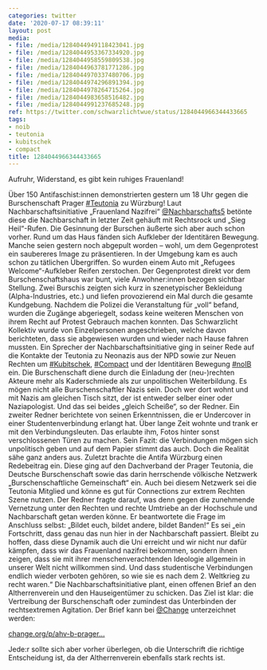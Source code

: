 ```yaml
---
categories: twitter
date: '2020-07-17 08:39:11'
layout: post
media:
- file: /media/1284044949118423041.jpg
- file: /media/1284044953367334920.jpg
- file: /media/1284044958559809538.jpg
- file: /media/1284044963781771286.jpg
- file: /media/1284044970337480706.jpg
- file: /media/1284044974296891394.jpg
- file: /media/1284044978264715264.jpg
- file: /media/1284044983658516482.jpg
- file: /media/1284044991237685248.jpg
ref: https://twitter.com/schwarzlichtwue/status/1284044966344433665
tags:
- noib
- teutonia
- kubitschek
- compact
title: 1284044966344433665
---
```

Aufruhr, Widerstand, es gibt kein ruhiges Frauenland!



Über 150 Antifaschist:innen demonstrierten gestern um 18 Uhr gegen die Burschenschaft Prager [#Teutonia](/t/teutonia) zu Würzburg! 
Laut Nachbarschaftsinitiative „Frauenland Nazifrei“ [@Nachbarschafts5](https://twitter.com/Nachbarschafts5) betönte diese die Nachbarschaft in letzter Zeit gehäuft mit Rechtsrock und „Sieg Heil“-Rufen. Die Gesinnung der Burschen äußerte sich aber auch schon vorher. 
Rund um das Haus fänden sich Aufkleber der Identitären Bewegung. Manche seien gestern noch abgepult worden – wohl, um dem Gegenprotest ein saubereres Image zu präsentieren. In der Umgebung kam es auch schon zu tätlichen Übergriffen. 
So wurden einem Auto mit „Refugees Welcome“-Aufkleber Reifen zerstochen.
Der Gegenprotest direkt vor dem Burschenschaftshaus war bunt, viele Anwohner:innen bezogen sichtbar Stellung. Zwei Burschis zeigten sich kurz in szenetypischer Bekleidung (Alpha-Industries, etc.) und liefen provozierend ein Mal durch die gesamte Kundgebung.
Nachdem die Polizei die Veranstaltung für „voll“ befand, wurden die Zugänge abgeriegelt, sodass keine weiteren Menschen von ihrem Recht auf Protest Gebrauch machen konnten.
Das Schwarzlicht Kollektiv wurde von Einzelpersonen angeschrieben, welche davon berichteten, dass sie abgewiesen wurden und wieder nach Hause fahren mussten.
Ein Sprecher der Nachbarschaftsinitiative ging in seiner Rede auf die Kontakte der Teutonia zu Neonazis aus der NPD sowie zur Neuen Rechten um [#Kubitschek](/t/kubitschek), [#Compact](/t/compact) und der Identitären Bewegung [#noIB](/t/noib) ein.
Die Burschenschaft diene durch die Einladung der (neu-)rechten Akteure mehr als Kaderschmiede als zur unpolitischen Weiterbildung.
Es mögen nicht alle Burschenschaftler Nazis sein. Doch wer dort wohnt und mit Nazis am gleichen Tisch sitzt, der ist entweder selber einer oder Naziapologist. Und das sei beides „gleich Scheiße“, so der Redner.
Ein zweiter Redner berichtete von seinen Erkenntnissen, die er Undercover in einer Studentenverbindung erlangt hat. Über lange Zeit wohnte und trank er mit den Verbindungsleuten. Das erlaubte ihm, Fotos hinter sonst verschlossenen Türen zu machen.
Sein Fazit: die Verbindungen mögen sich unpolitisch geben und auf dem Papier stimmt das auch. Doch die Realität sähe ganz anders aus.
Zuletzt brachte die Antifa Würzburg einen Redebeitrag ein. Diese ging auf den Dachverband der Prager Teutonia, die Deutsche Burschenschaft sowie das darin herrschende völkische Netzwerk „Burschenschaftliche Gemeinschaft“ ein.
Auch bei diesem Netzwerk sei die Teutonia Mitglied und könne es gut für Connections zur extrem Rechten Szene nutzen.
Der Redner fragte darauf, was denn gegen die zunehmende Vernetzung unter den Rechten und rechte Umtriebe an der Hochschule und Nachbarschaft getan werden könne. Er beantwortete die Frage im Anschluss selbst: „Bildet euch, bildet andere, bildet Banden!“
Es sei „ein Fortschritt, dass genau das nun hier in der Nachbarschaft passiert. Bleibt zu hoffen, dass diese Dynamik auch die Uni erreicht und wir nicht nur dafür kämpfen, dass wir das  Frauenland nazifrei bekommen, sondern ihnen zeigen, dass sie mit ihrer menschenverachtenden Ideologie allgemein in unserer Welt nicht willkommen sind. Und dass studentische Verbindungen endlich wieder verboten gehören, so wie sie es nach dem 2. Weltkrieg zu recht waren.“
Die Nachbarschaftsinitiative plant, einen offenen Brief an den Altherrenverein und den Hauseigentümer zu schicken. Das Ziel ist klar: die Vertreibung der Burschenschaft oder zumindest das Unterbinden der rechtsextremen Agitation.
Der Brief kann bei [@Change](https://twitter.com/Change) unterzeichnet werden:

[change.org/p/ahv-b-prager…](https://www.change.org/p/ahv-b-prager-teutonia-w%C3%BCrzburg-gegen-burschenschaftlichen-rechtsextremismus-durchgreifen)

Jede:r sollte sich aber vorher überlegen, ob die Unterschrift die richtige Entscheidung ist, da der Altherrenverein ebenfalls stark rechts ist.
